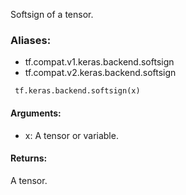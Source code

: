 Softsign of a tensor.
### Aliases:
- tf.compat.v1.keras.backend.softsign
- tf.compat.v2.keras.backend.softsign

```
 tf.keras.backend.softsign(x)
```
#### Arguments:
- x: A tensor or variable.
#### Returns:
A tensor.
